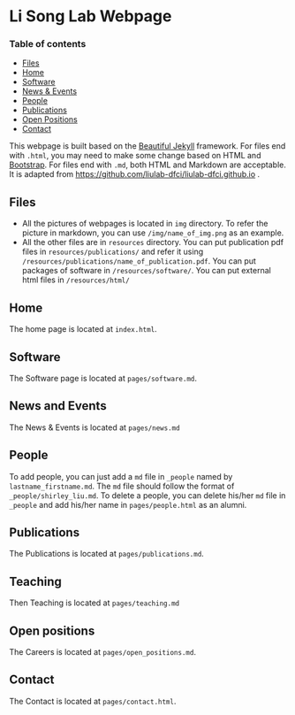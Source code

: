 # Li Song Lab Webpage

### Table of contents

- [Files](#files)
- [Home](#Home)
- [Software](#software)
- [News & Events](#news_and_events)
- [People](#people)
- [Publications](#publications)
- [Open Positions](#career)
- [Contact](#contact)

This webpage is built based on the [Beautiful Jekyll](https://github.com/daattali/beautiful-jekyll#readme) framework. For files end with `.html`, you may need to make some change based on HTML and [Bootstrap](https://getbootstrap.com/). For files end with `.md`, both HTML and Markdown are acceptable. It is adapted from https://github.com/liulab-dfci/liulab-dfci.github.io .


## Files

- All the pictures of webpages is located in `img` directory. To refer the picture in markdown, you can use `/img/name_of_img.png` as an example.
- All the other files are in `resources` directory. You can put publication pdf files in `resources/publications/` and refer it using `/resources/publications/name_of_publication.pdf`. You can put packages of software in `/resources/software/`. You can put external html files in `/resources/html/`

## Home

The home page is located at `index.html`. 

## Software

The Software page is located at `pages/software.md`.

## News and Events

The News & Events is located at `pages/news.md`

## People

To add people, you can just add a `md` file in `_people` named by `lastname_firstname.md`. The `md` file should follow the format of `_people/shirley_liu.md`. To delete a people, you can delete his/her `md` file in `_people` and add his/her name in `pages/people.html` as an alumni. 

## Publications

The Publications is located at `pages/publications.md`.

## Teaching

Then Teaching is located at `pages/teaching.md`

## <a name="career"></a>Open positions

The Careers is located at `pages/open_positions.md`.

## Contact

The Contact is located at `pages/contact.html`.

